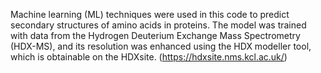 Machine learning (ML) techniques were used in this code to predict secondary structures of amino acids in proteins. The model was trained with data from the Hydrogen Deuterium Exchange Mass Spectrometry (HDX-MS), and its resolution was enhanced using the HDX modeller tool, which is obtainable on the HDXsite. (https://hdxsite.nms.kcl.ac.uk/)
